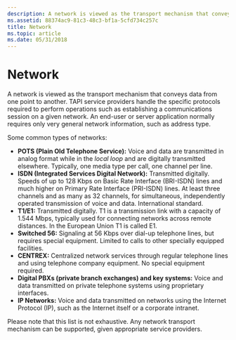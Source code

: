 ```yaml
---
description: A network is viewed as the transport mechanism that conveys data from one point to another.
ms.assetid: 88374ac9-81c3-48c3-bf1a-5cfd734c257c
title: Network
ms.topic: article
ms.date: 05/31/2018
---
```


# Network

A network is viewed as the transport mechanism that conveys data from one point to another. TAPI service providers handle the specific protocols required to perform operations such as establishing a communications session on a given network. An end-user or server application normally requires only very general network information, such as address type.

Some common types of networks:

-   **POTS (Plain Old Telephone Service):** Voice and data are transmitted in analog format while in the *local loop* and are digitally transmitted elsewhere. Typically, one media type per call, one channel per line.
-   **ISDN (Integrated Services Digital Network):** Transmitted digitally. Speeds of up to 128 Kbps on Basic Rate Interface (BRI-ISDN) lines and much higher on Primary Rate Interface (PRI-ISDN) lines. At least three channels and as many as 32 channels, for simultaneous, independently operated transmission of voice and data. International standard.
-   **T1/E1:** Transmitted digitally. T1 is a transmission link with a capacity of 1.544 Mbps, typically used for connecting networks across remote distances. In the European Union T1 is called E1.
-   **Switched 56:** Signaling at 56 Kbps over dial-up telephone lines, but requires special equipment. Limited to calls to other specially equipped facilities.
-   **CENTREX:** Centralized network services through regular telephone lines and using telephone company equipment. No special equipment required.
-   **Digital PBXs (private branch exchanges) and key systems:** Voice and data transmitted on private telephone systems using proprietary interfaces.
-   **IP Networks:** Voice and data transmitted on networks using the Internet Protocol (IP), such as the Internet itself or a corporate intranet.

Please note that this list is not exhaustive. Any network transport mechanism can be supported, given appropriate service providers.

 

 



